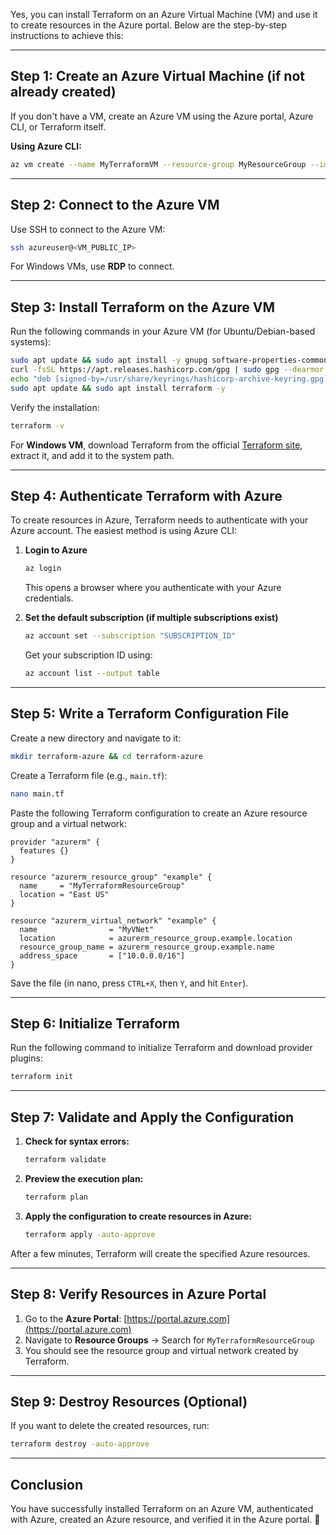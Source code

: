 Yes, you can install Terraform on an Azure Virtual Machine (VM) and use it to create resources in the Azure portal. Below are the step-by-step instructions to achieve this:  

---

## **Step 1: Create an Azure Virtual Machine (if not already created)**
If you don't have a VM, create an Azure VM using the Azure portal, Azure CLI, or Terraform itself.  

**Using Azure CLI:**  
```sh
az vm create --name MyTerraformVM --resource-group MyResourceGroup --image UbuntuLTS --admin-username azureuser --generate-ssh-keys
```

---

## **Step 2: Connect to the Azure VM**  
Use SSH to connect to the Azure VM:  
```sh
ssh azureuser@<VM_PUBLIC_IP>
```

For Windows VMs, use **RDP** to connect.

---

## **Step 3: Install Terraform on the Azure VM**  
Run the following commands in your Azure VM (for Ubuntu/Debian-based systems):  

```sh
sudo apt update && sudo apt install -y gnupg software-properties-common curl
curl -fsSL https://apt.releases.hashicorp.com/gpg | sudo gpg --dearmor -o /usr/share/keyrings/hashicorp-archive-keyring.gpg
echo "deb [signed-by=/usr/share/keyrings/hashicorp-archive-keyring.gpg] https://apt.releases.hashicorp.com $(lsb_release -cs) main" | sudo tee /etc/apt/sources.list.d/hashicorp.list
sudo apt update && sudo apt install terraform -y
```

Verify the installation:  
```sh
terraform -v
```

For **Windows VM**, download Terraform from the official [Terraform site](https://developer.hashicorp.com/terraform/downloads), extract it, and add it to the system path.

---

## **Step 4: Authenticate Terraform with Azure**  
To create resources in Azure, Terraform needs to authenticate with your Azure account. The easiest method is using Azure CLI:

1. **Login to Azure**  
   ```sh
   az login
   ```
   This opens a browser where you authenticate with your Azure credentials.

2. **Set the default subscription (if multiple subscriptions exist)**  
   ```sh
   az account set --subscription "SUBSCRIPTION_ID"
   ```
   Get your subscription ID using:  
   ```sh
   az account list --output table
   ```

---

## **Step 5: Write a Terraform Configuration File**  
Create a new directory and navigate to it:  
```sh
mkdir terraform-azure && cd terraform-azure
```

Create a Terraform file (e.g., `main.tf`):  
```sh
nano main.tf
```

Paste the following Terraform configuration to create an Azure resource group and a virtual network:  

```hcl
provider "azurerm" {
  features {}
}

resource "azurerm_resource_group" "example" {
  name     = "MyTerraformResourceGroup"
  location = "East US"
}

resource "azurerm_virtual_network" "example" {
  name                = "MyVNet"
  location            = azurerm_resource_group.example.location
  resource_group_name = azurerm_resource_group.example.name
  address_space       = ["10.0.0.0/16"]
}
```

Save the file (in nano, press `CTRL+X`, then `Y`, and hit `Enter`).

---

## **Step 6: Initialize Terraform**
Run the following command to initialize Terraform and download provider plugins:  
```sh
terraform init
```

---

## **Step 7: Validate and Apply the Configuration**
1. **Check for syntax errors:**  
   ```sh
   terraform validate
   ```

2. **Preview the execution plan:**  
   ```sh
   terraform plan
   ```

3. **Apply the configuration to create resources in Azure:**  
   ```sh
   terraform apply -auto-approve
   ```

After a few minutes, Terraform will create the specified Azure resources.

---

## **Step 8: Verify Resources in Azure Portal**
1. Go to the **Azure Portal**: [https://portal.azure.com](https://portal.azure.com)
2. Navigate to **Resource Groups** → Search for `MyTerraformResourceGroup`
3. You should see the resource group and virtual network created by Terraform.

---

## **Step 9: Destroy Resources (Optional)**
If you want to delete the created resources, run:  
```sh
terraform destroy -auto-approve
```

---

## **Conclusion**
You have successfully installed Terraform on an Azure VM, authenticated with Azure, created an Azure resource, and verified it in the Azure portal. 🎉
